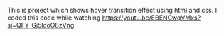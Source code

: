 This is project which shows hover transition effect using html and css. 
I coded this code while watching https://youtu.be/EBENCwqVMxs?si=QFY_Gj5lcoO8zVng